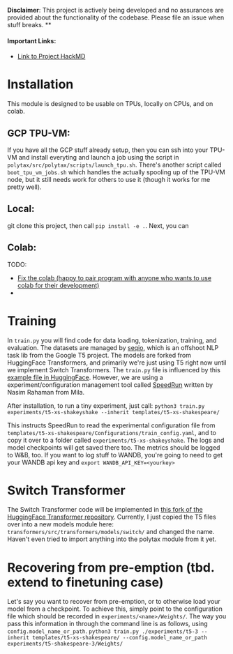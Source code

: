 **Disclaimer**: This project is actively being developed and no assurances are provided about the functionality of the codebase. Please file an issue when stuff breaks. **
#### Important Links:
- [Link to Project HackMD](https://hackmd.io/GAASXaUfQvW9AzwTq8G12w)

# Installation

This module is designed to be usable on TPUs, locally on CPUs, and on colab.

## GCP TPU-VM:
If you have all the GCP stuff already setup, then you can ssh into your TPU-VM and install everyting and launch a job using the script in `polytax/src/polytax/scripts/launch_tpu.sh`. There's another script called `boot_tpu_vm_jobs.sh` which handles the actually spooling up of the TPU-VM node, 
but it still needs work for others to use it (though it works for me pretty well).

## Local:
git clone this project, then call `pip install -e .`. 
Next, you can 


## Colab:
TODO: 
- [Fix the colab (happy to pair program with anyone who wants to use colab for their development)](https://colab.research.google.com/drive/17jZ11mJ9IJMSJjRyF9lX_uzILMwUIIIs#scrollTo=tOODe1db_86X)
- 
# Training

In `train.py` you will find code for data loading, tokenization, training, and evaluation. 
The datasets are managed by [seqio](https://github.com/google/seqio), which is an offshoot NLP task lib from the Google T5 project.
The models are forked from HuggingFace Transformers, and primarily we're just using T5 right now until we implement Switch Transformers.
The `train.py` file is influenced by this [example file in HuggingFace](https://github.com/huggingface/transformers/blob/master/examples/flax/language-modeling/run_t5_mlm_flax.py).
However, we are using a experiment/configuration management tool called [SpeedRun](https://github.com/inferno-pytorch/speedrun) written by Nasim Rahaman from Mila.

After installation, to run a tiny experiment, just call:
`python3 train.py experiments/t5-xs-shakeyshake --inherit templates/t5-xs-shakespeare/`

This instructs SpeedRun to read the experimental configuration file from `templates/t5-xs-shakespeare/Configurations/train_config.yaml`, and
to copy it over to a folder called `experiments/t5-xs-shakeyshake`. The logs and model checkpoints will get saved there too. 
The metrics should be logged to W&B, too. If you want to log stuff to WANDB, you're going to need to get your WANDB api key and `export WANDB_API_KEY=<yourkey>`

# Switch Transformer
The Switch Transformer code will be implemented in [this fork of the HuggingFace Transformer repository](https://github.com/mweiss17/transformers).
Currently, I just copied the T5 files over into a new models module here: `transformers/src/transformers/models/switch/` and changed the name.
Haven't even tried to import anything into the polytax module from it yet.

# Recovering from pre-emption (tbd. extend to finetuning case)

Let's say you want to recover from pre-emption, or to otherwise load your model from a checkpoint. 
To achieve this, simply point to the configuration file which should be recorded in `experiments/<name>/Weights/`.
The way you pass this information in through the command line is as follows, using `config.model_name_or_path`.
`python3 train.py ./experiments/t5-3 --inherit templates/t5-xs-shakespeare/ --config.model_name_or_path experiments/t5-shakespeare-3/Weights/`
